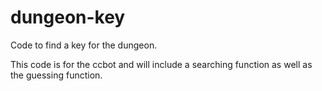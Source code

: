 # dungeon-key
Code to find a key for the dungeon. 

This code is for the ccbot and will include a searching function as well as the guessing function.
